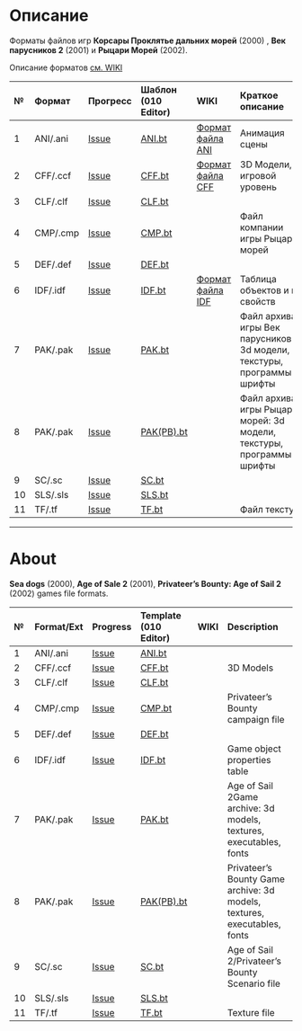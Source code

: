 # Описание

Форматы файлов игр **Корсары Проклятье дальних морей** (2000) , **Век парусников 2** (2001) и **Рыцари Морей** (2002). 

Описание форматов [см. WIKI](https://github.com/AlexKimov/seadogs-file-formats/wiki)

| №   | Формат | Прогресс | Шаблон (010 Editor) | WIKI | Краткое описание |
| :-- | :-------- | :------ | :------- | :--   | :--   |
| 1   | ANI/.ani  | [Issue](https://github.com/AlexKimov/seadogs-file-formats/issues/7)   |  [ANI.bt](https://github.com/AlexKimov/seadogs-file-formats/blob/master/templates/ANI.bt)  | [Формат файла ANI](https://github.com/AlexKimov/seadogs-file-formats/wiki/ANI-File-Format-Rus)   | Анимация сцены |
| 2   | CFF/.ccf  | [Issue](https://github.com/AlexKimov/seadogs-file-formats/issues/4)   |  [CFF.bt](https://github.com/AlexKimov/seadogs-file-formats/blob/master/templates/CFF.bt)  | [Формат файла CFF](https://github.com/AlexKimov/seadogs-file-formats/wiki/CFF-File-Format-Rus) | 3D Модели, игровой уровень  | 
| 3   | CLF/.clf  | [Issue](https://github.com/AlexKimov/seadogs-file-formats/issues/5)   |  [CLF.bt](https://github.com/AlexKimov/seadogs-file-formats/blob/master/templates/CLF.bt) |   | |
| 4   | CMP/.cmp  | [Issue](https://github.com/AlexKimov/seadogs-file-formats/issues/5)   |  [CMP.bt](https://github.com/AlexKimov/seadogs-file-formats/blob/master/templates/CMP.bt) |  | Файл компании игры Рыцари морей  | 
| 5  | DEF/.def  | [Issue](https://github.com/AlexKimov/seadogs-file-formats/issues/8)   |  [DEF.bt](https://github.com/AlexKimov/seadogs-file-formats/blob/master/templates/DEF.bt) |   | |
| 6   | IDF/.idf  | [Issue](https://github.com/AlexKimov/seadogs-file-formats/issues/3)  |  [IDF.bt](https://github.com/AlexKimov/seadogs-file-formats/blob/master/templates/IDF.bt)  | [Формат файла IDF](https://github.com/AlexKimov/seadogs-file-formats/wiki/IDF-File-Format-Rus) | Таблица объектов и их свойств | 
| 7  | PAK/.pak  | [Issue](https://github.com/AlexKimov/seadogs-file-formats/issues/2)   |  [PAK.bt](https://github.com/AlexKimov/seadogs-file-formats/blob/master/templates/PAK.bt)  | | Файл архива игры Век парусников 2: 3d модели, текстуры, программы(!), шрифты  | 
| 8  | PAK/.pak  | [Issue](https://github.com/AlexKimov/seadogs-file-formats/issues/6)   |  [PAK(PB).bt](https://github.com/AlexKimov/seadogs-file-formats/blob/master/templates/PAK(PB).bt)|  | Файл архива игры Рыцари морей: 3d модели, текстуры, программы(!), шрифты | 
| 9  | SC/.sc  | [Issue](https://github.com/AlexKimov/seadogs-file-formats/issues/9)   |  [SC.bt](https://github.com/AlexKimov/seadogs-file-formats/blob/master/templates/SC.bt)  |  | |
| 10  | SLS/.sls    | [Issue](https://github.com/AlexKimov/seadogs-file-formats/issues/1)   |  [SLS.bt](https://github.com/AlexKimov/seadogs-file-formats/blob/master/templates/SLS.bt)   |   ||
| 11   | TF/.tf    | [Issue](https://github.com/AlexKimov/seadogs-file-formats/issues/1)   |  [TF.bt](https://github.com/AlexKimov/seadogs-file-formats/blob/master/templates/TF.bt)   | | Файл текстур  |

***

# About

**Sea dogs** (2000), **Age of Sale 2** (2001), **Privateer’s Bounty: Age of Sail 2** (2002) games file formats.

| №   | Format/Ext | Progress | Template (010 Editor) | WIKI | Description |
| :-- | :-------- | :------ | :------- | :--   | :--   |
| 1   | ANI/.ani  | [Issue](https://github.com/AlexKimov/seadogs-file-formats/issues/7)   |  [ANI.bt](https://github.com/AlexKimov/seadogs-file-formats/blob/master/templates/ANI.bt)  |    | |
| 2   | CFF/.ccf  | [Issue](https://github.com/AlexKimov/seadogs-file-formats/issues/4)   |  [CFF.bt](https://github.com/AlexKimov/seadogs-file-formats/blob/master/templates/CFF.bt)  | | 3D Models   | 
| 3   | CLF/.clf  | [Issue](https://github.com/AlexKimov/seadogs-file-formats/issues/5)   |  [CLF.bt](https://github.com/AlexKimov/seadogs-file-formats/blob/master/templates/CLF.bt) |   | |
| 4   | CMP/.cmp  | [Issue](https://github.com/AlexKimov/seadogs-file-formats/issues/5)   |  [CMP.bt](https://github.com/AlexKimov/seadogs-file-formats/blob/master/templates/CMP.bt) |  | Privateer’s Bounty campaign file |
| 5  | DEF/.def  | [Issue](https://github.com/AlexKimov/seadogs-file-formats/issues/8)   |  [DEF.bt](https://github.com/AlexKimov/seadogs-file-formats/blob/master/templates/DEF.bt) |   | |
| 6   | IDF/.idf  | [Issue](https://github.com/AlexKimov/seadogs-file-formats/issues/3)  |  [IDF.bt](https://github.com/AlexKimov/seadogs-file-formats/blob/master/templates/IDF.bt)  |  | Game object properties table |
| 7  | PAK/.pak  | [Issue](https://github.com/AlexKimov/seadogs-file-formats/issues/2)   |  [PAK.bt](https://github.com/AlexKimov/seadogs-file-formats/blob/master/templates/PAK.bt)  | | Age of Sail 2Game archive: 3d models, textures, executables, fonts   | 
| 8  | PAK/.pak  | [Issue](https://github.com/AlexKimov/seadogs-file-formats/issues/6)   |  [PAK(PB).bt](https://github.com/AlexKimov/seadogs-file-formats/blob/master/templates/PAK(PB).bt) | | Privateer’s Bounty Game archive: 3d models,  textures, executables, fonts   | 
| 9  | SC/.sc  | [Issue](https://github.com/AlexKimov/seadogs-file-formats/issues/9)   |  [SC.bt](https://github.com/AlexKimov/seadogs-file-formats/blob/master/templates/SC.bt)  | | Age of Sail 2/Privateer’s Bounty Scenario file | 
| 10  | SLS/.sls    | [Issue](https://github.com/AlexKimov/seadogs-file-formats/issues/1)   |  [SLS.bt](https://github.com/AlexKimov/seadogs-file-formats/blob/master/templates/SLS.bt)   |   ||
| 11   | TF/.tf    | [Issue](https://github.com/AlexKimov/seadogs-file-formats/issues/1)   |  [TF.bt](https://github.com/AlexKimov/seadogs-file-formats/blob/master/templates/TF.bt)   | | Texture file  |




